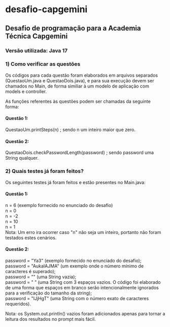 # desafio-capgemini
## Desafio de programação para a Academia Técnica Capgemini

### Versão utilizada: Java 17

### 1) Como verificar as questões

Os códigos para cada questão foram elaborados em arquivos separados (QuestaoUm.java e QuestaoDois.java), e para sua execução devem ser chamados no Main, de forma similiar à um modelo de aplicação com models e controller.

As funções referentes às questões podem ser chamadas da seguinte forma:

#### Questão 1:
QuestaoUm.printSteps(n) ; sendo n um inteiro maior que zero.

#### Questão 2:
QuestaoDois.checkPasswordLength(password) ; sendo password uma String qualquer.

### 2) Quais testes já foram feitos?

Os seguintes testes já foram feitos e estão presentes no Main.java:

#### Questão 1:
n = 6 (exemplo fornecido no enunciado do desafio)<br />
n = 0<br />
n = -2<br />
n = 10<br />
n = 1<br />
Nota: Um erro ira ocorrer caso "n" não seja um inteiro, portanto não foram testados estes cenários.

#### Questão 2:
password = "Ya3" (exemplo fornecido no enunciado do desafio);<br />
password = "AukaIAJMA" (um exemplo onde o número mínimo de caracteres é superado);<br />
password = "" (uma String vazia);<br />
password = "   " (uma String com 3 espaços vazios. O código foi elaborado de uma forma que espaços em branco serão intencionalmente ignorados para a verificação do tamanho da string);<br />
password = "IJjHgT" (uma String com o número exato de caracteres requeridos).<br />

Nota: os System.out.println() vazios foram adicionados apenas para tornar a leitura dos resultados no prompt mais fácil.
